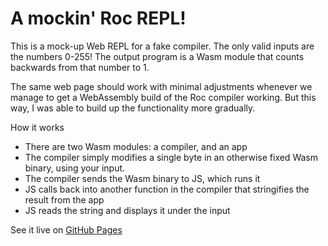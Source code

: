 # A mockin' Roc REPL!

This is a mock-up Web REPL for a fake compiler. The only valid inputs are the numbers 0-255! The output program is a Wasm module that counts backwards from that number to 1.

The same web page should work with minimal adjustments whenever we manage to get a WebAssembly build of the Roc compiler working. But this way, I was able to build up the functionality more gradually.

How it works

- There are two Wasm modules: a compiler, and an app
- The compiler simply modifies a single byte in an otherwise fixed Wasm binary, using your input.
- The compiler sends the Wasm binary to JS, which runs it
- JS calls back into another function in the compiler that stringifies the result from the app
- JS reads the string and displays it under the input

See it live on [GitHub Pages](https://brian-carroll.github.io/mock-repl/)
